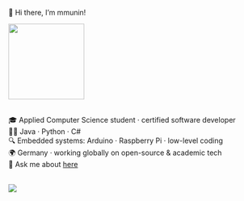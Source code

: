 👋 Hi there, I’m mmunin!
<br>
<div align="left">
  <img height="150" src="https://media.giphy.com/media/M9gbBd9nbDrOTu1Mqx/giphy.gif"  />
</div>
<br>

🎓 Applied Computer Science student · certified software developer  
👨‍💻 Java · Python · C#  
🔍 Embedded systems: Arduino · Raspberry Pi · low-level coding  
🌍 Germany · working globally on open-source & academic tech  
💬 Ask me about <a href="https://github.com/mmunin/mmunin/issues">here</a>
<br><br>
<div align="left">
  <img src="https://visitor-badge.laobi.icu/badge?page_id=mmunin.mmunin&"  />
</div>







<!--
**mmunin/mmunin** is a ✨ _special_ ✨ repository because its `README.md` (this file) appears on your GitHub profile.
![Mmunin's GitHub stats](https://github-readme-stats.vercel.app/api?username=mmunin&show_icons=true)
Here are some ideas to get you started:

- 🔭 I’m currently working on ...
- 🌱 I’m currently studying computer science
- 👯 I’m looking to collaborate on ...
- 🤔 I’m looking for help with ...
- 💬 Ask me about ...
- 📫 How to reach me: ...
- 😄 Pronouns: ...
- ⚡ Fun fact: ...
-->
